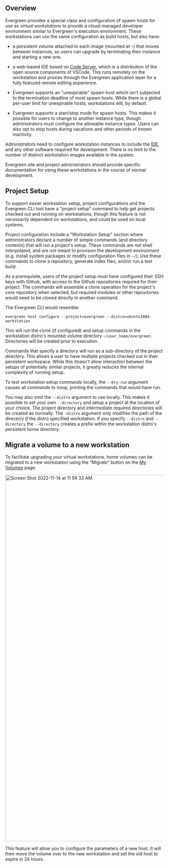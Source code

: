 ## Overview

Evergreen provides a special class and configuration of spawn hosts for
use as _virtual workstations_ to provide a cloud-managed developer
environment similar to Evergreen's execution environment. These
workstations can use the same configuration as build hosts, but also have: 

- a persistent volume attached to each image (mounted at
  `~`) that moves between
  instances, so users can upgrade by terminating their instance and
  starting a new one.

- a web-based IDE based on [Code Server](https://github.com/cdr/code-server), 
  which is a distribution of the open source components of
  VSCode. This runs remotely on the workstation and proxies through
  the Evergreen application layer for a fully featured remote editing
  experience.

- Evergreen supports an "unexpirable" spawn host which isn't
  subjected to the termination deadline of most spawn hosts. While
  there is a global per-user limit for unexpirable hosts,
  workstations will, by default. 
  
- Evergreen supports a start/stop mode for spawn hosts. This makes it
  possible for users to change to another instance type, though
  administrators must configure the allowable instance types. Users
  can also opt to stop hosts during vacations and other periods of
  known inactivity.

Administrators need to configure workstation instances to include the
[IDE](https://github.com/evergreen-ci/ide), and any other software
required for development. There is no limit to the number of distinct
workstation images available in the system. 

Evergreen site and project administrators should provide specific
documentation for using these workstations in the course of normal
development.

## Project Setup 

To support easier workstation setup, project configurations and the
Evergreen CLI tool have a "project setup" command to help get projects
checked out and running on workstations, though this feature is not
necessarily dependent on workstations, and could be used on local
systems.

Project configuration include a "Workstation Setup" section where
administrators declare a number of simple commands (and directory
contexts) that will run a project's setup. These commands are *not*
shell interpolated, and are *not* meant to provision the development
environment (e.g. install system packages or modify configuration
files in `~/`). Use these commands to clone a repository, generate
index files, and/or run a test build.

As a prerequisite, users of the project setup *must* have configured
their SSH keys with Github, with access to the Github repositories
required for their project. The commands will assemble a clone
operation for the project's core repository when selected, but
required modules or other repositories would need to be cloned
directly in another command. 

The Evergreen CLI would resemble: 

    evergreen host configure --project=evergreen --distro=ubuntu1804-workstation

This will run the clone (if configured) and setup commands in the
workstation distro's mounted volume directory
`~/user_home/evergreen`. Directories will be created prior to execution.

Commands that specify a directory will run as a sub-directory of the
project directory. This allows a user to have multiple projects
checked out in their persistent workspace. While this doesn't allow
interaction between the setups of potentially similar projects, it
greatly reduces the internal complexity of running setup.

To test workstation setup commands locally, the `--dry-run` argument
causes all commands to noop, printing the commands that would have
run. 

You may also omit the `--distro` argument to use locally. This makes
it possible to set your own `--directory` and setup a project at the
location of your choice. The project directory and intermediate
required directories will be created as normally. The `-distro`
argument only modifies the path of the directory *if* the distro
specified workstation. If you specify
`--distro` and `--directory` the `--directory` creates a prefix
within the workstation distro's persistent home directory.

## Migrate a volume to a new workstation

To facilitate upgrading your virtual workstations, home volumes can be migrated to a new workstation using the “Migrate” button on the [My Volumes](https://spruce.mongodb.com/spawn/volume) page:

<img width="1165" alt="Screen Shot 2022-11-14 at 11 59 33 AM" src="https://user-images.githubusercontent.com/9298431/201720970-3303d26e-c9d3-400f-8a50-22a23b05a1f4.png" />

This feature will allow you to configure the parameters of a new host. It will then move the volume over to the new workstation and set the old host to expire in 24 hours.